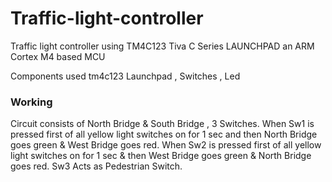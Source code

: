 # Traffic-light-controller
Traffic light controller using TM4C123 Tiva C Series LAUNCHPAD an ARM Cortex M4 based MCU

Components used tm4c123 Launchpad , Switches , Led

### Working   

Circuit consists of North Bridge & South Bridge , 3 Switches.
When Sw1 is pressed first of all yellow light switches on for 1 sec and then North Bridge goes green & West Bridge goes red.
When Sw2 is pressed first of all yellow light switches on for 1 sec & then West Bridge goes green & North Bridge goes red.
Sw3 Acts as Pedestrian Switch.


